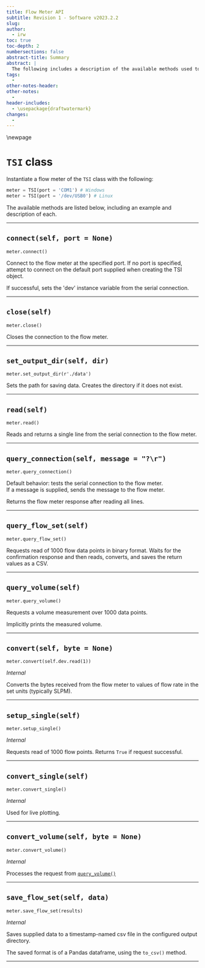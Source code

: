 ```yaml
---
title: Flow Meter API
subtitle: Revision 1 - Software v2023.2.2
slug: 
author:
  - irw
toc: true
toc-depth: 2
numbersections: false
abstract-title: Summary
abstract: |
  The following includes a description of the available methods used to interact with the flow meter via Python. See the official TSI/Copley documentation for the command set.
tags:
  - 
other-notes-header: 
other-notes:
  - 
header-includes:
  - \usepackage{draftwatermark}
changes:
  - 
---
```

\newpage
# `TSI` class

Instantiate a flow meter of the `TSI` class with the following:

```py
meter = TSI(port = 'COM1') # Windows
meter = TSI(port = '/dev/USB0') # Linux
```

The available methods are listed below, including an example and description of each.

---

## `connect(self, port = None)`

`meter.connect()`

Connect to the flow meter at the specified port. If no port is specified, attempt to connect on the default port supplied when creating the TSI object.

If successful, sets the 'dev' instance variable from the serial connection.

---

## `close(self)`

`meter.close()`

Closes the connection to the flow meter.

---

## `set_output_dir(self, dir)`

`meter.set_output_dir(r'./data')`

Sets the path for saving data. Creates the directory if it does not exist.

---

## `read(self)`

`meter.read()`

Reads and returns a single line from the serial connection to the flow meter.

---

## `query_connection(self, message = "?\r")`

`meter.query_connection()`

Default behavior: tests the serial connection to the flow meter.  
If a message is supplied, sends the message to the flow meter.

Returns the flow meter response after reading all lines.

---

## `query_flow_set(self)`

`meter.query_flow_set()`

Requests read of 1000 flow data points in binary format. Waits for the confirmation response and then reads, converts, and saves the return values as a CSV.

---

## `query_volume(self)`

`meter.query_volume()`

Requests a volume measurement over 1000 data points.

Implicitly prints the measured volume.

---

## `convert(self, byte = None)`

`meter.convert(self.dev.read(1))`

_Internal_

Converts the bytes received from the flow meter to values of flow rate in the set units (typically SLPM).

---

## `setup_single(self)`

`meter.setup_single()`

_Internal_

Requests read of 1000 flow points. Returns `True` if request successful.

---

## `convert_single(self)`

`meter.convert_single()`

_Internal_

Used for live plotting.

---

## `convert_volume(self, byte = None)`

`meter.convert_volume()`

_Internal_

Processes the request from [`query_volume()`](#query_volumeself)

---

## `save_flow_set(self, data)`

`meter.save_flow_set(results)`

_Internal_

Saves supplied data to a timestamp-named csv file in the configured output directory.

The saved format is of a Pandas dataframe, using the `to_csv()` method.

---
